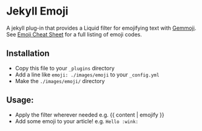 # Jekyll Emoji
A jekyll plug-in that provides a Liquid filter for emojifying text with [Gemmoji](https://github.com/github/gemoji). See [Emoji Cheat Sheet](http://www.emoji-cheat-sheet.com) for a full listing of emoji codes.

## Installation
- Copy this file to your `_plugins` directory
- Add a line like `emoji: ./images/emoji` to your `_config.yml`
- Make the `./images/emoji/` directory
 
## Usage: 
- Apply the filter wherever needed e.g. {{ content | emojify }}
- Add some emoji to your article! e.g. `Hello :wink:`
